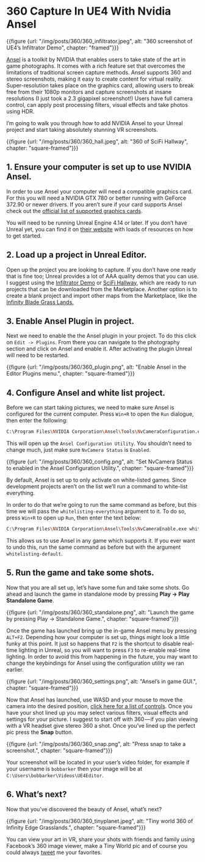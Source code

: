# 360 Capture In UE4 With Nvidia Ansel

{{figure {url: "/img/posts/360/360_infiltrator.jpeg", alt: "360 screenshot of UE4’s Infiltrator Demo", chapter: "framed"}}}

[Ansel][ansel] is a toolkit by NVIDIA that enables users to take state of the art in game photographs. It comes with a rich feature set that overcomes the limitations of traditional screen capture methods. Ansel supports 360 and stereo screenshots, making it easy to create content for virtual reality. Super-resolution takes place on the graphics card, allowing users to break free from their 1080p monitors and capture screenshots at insane resolutions (I just took a 2.3 gigapixel screenshot!) Users have full camera control, can apply post processing filters, visual effects and take photos using HDR.

I’m going to walk you through how to add NVIDIA Ansel to your Unreal project and start taking absolutely stunning VR screenshots.

{{figure {url: "/img/posts/360/360_hall.jpeg", alt: "360 of SciFi Hallway", chapter: "square-framed"}}}

## 1. Ensure your computer is set up to use NVIDIA Ansel.

In order to use Ansel your computer will need a compatible graphics card. For this you will need a NVIDIA GTX 780 or better running with GeForce 372.90 or newer drivers. If you aren’t sure if your card supports Ansel check out the [official list of supported graphics cards][gpu].

You will need to be running Unreal Engine 4.14 or later. If you don’t have Unreal yet, you can find it on [their website][ue4] with loads of resources on how to get started.

## 2. Load up a project in Unreal Editor.

Open up the project you are looking to capture. If you don’t have one ready that is fine too; Unreal provides a lot of AAA quality demos that you can use. I suggest using the [Infiltrator Demo][infiltrator] or [SciFi Hallway][hallway], which are ready to run projects that can be downloaded from the Marketplace. Another option is to create a blank project and import other maps from the Marketplace, like the [Infinity Blade Grass Lands.][grasslands]

## 3. Enable Ansel Plugin in project.

Next we need to enable the the Ansel plugin in your project. To do this click on `Edit -> Plugins`. From there you can navigate to the photography section and click on Ansel and enable it. After activating the plugin Unreal will need to be restarted.

{{figure {url: "/img/posts/360/360_plugin.png", alt: "Enable Ansel in the Editor Plugins menu.", chapter: "square-framed"}}}

## 4. Configure Ansel and white list project.

Before we can start taking pictures, we need to make sure Ansel is configured for the current computer. Press `Win+R` to open the `Run` dialogue, then enter the following:

```bash
C:\Program Files\NVIDIA Corporation\Ansel\Tools\NvCameraConfiguration.exe
```

This will open up the `Ansel Configuration Utility`. You shouldn’t need to change much, just make sure `NvCamera Status` is `Enabled`.

{{figure {url: "/img/posts/360/360_config.png", alt: "Set NvCamera Status to enabled in the Ansel Configuration Utility.", chapter: "square-framed"}}}

By default, Ansel is set up to only activate on white-listed games. Since development projects aren’t on the list we’ll run a command to white-list everything.

In order to do that we’re going to run the same command as before, but this time we will pass the `whitelisting-everything` argument to it. To do so, press `Win+R` to open up `Run`, then enter the text below:

```bash
C:\Program Files\NVIDIA Corporation\Ansel\Tools\NvCameraEnable.exe whitelisting-everything
```

This allows us to use Ansel in any game which supports it. If you ever want to undo this, run the same command as before but with the argument `whitelisting-default`.

## 5. Run the game and take some shots.

Now that you are all set up, let’s have some fun and take some shots. Go ahead and launch the game in standalone mode by pressing **Play -> Play Standalone Game**.

{{figure {url: "/img/posts/360/360_standalone.png", alt: "Launch the game by pressing Play -> Standalone Game.", chapter: "square-framed"}}}

Once the game has launched bring up the in-game Ansel menu by pressing `ALT+F2`. Depending how your computer is set up, things might look a little funky at this point. It just so happens that `F2` is the shortcut to disable real-time lighting in Unreal, so you will want to press `F3` to re-enable real-time lighting. In order to avoid this from happening in the future, you may want to change the keybindings for Ansel using the configuration utility we ran earlier.

{{figure {url: "/img/posts/360/360_settings.png", alt: "Ansel’s in game GUI.", chapter: "square-framed"}}}

Now that Ansel has launched, use WASD and your mouse to move the camera into the desired position, [click here for a list of controls][controls]. Once you have your shot lined up you may select various filters, visual effects and settings for your picture. I suggest to start off with 360 — if you plan viewing with a VR headset give stereo 360 a shot. Once you’ve lined up the perfect pic press the **Snap** button.

{{figure {url: "/img/posts/360/360_snap.png", alt: "Press snap to take a screenshot.", chapter: "square-framed"}}}

Your screenshot will be located in your user’s video folder, for example if your username is `bobbarker` then your image will be at `C:\Users\bobbarker\Videos\UE4Editor`.

## 6. What’s next?

Now that you’ve discovered the beauty of Ansel, what’s next?

{{figure {url: "/img/posts/360/360_tinyplanet.jpeg", alt: "Tiny world 360 of Infinity Edge Grasslands.", chapter: "square-framed"}}}

You can view your art in VR, share your shots with friends and family using Facebook’s 360 image viewer, make a Tiny World pic and of course you could always [tweet][tweet] me your favorites.

[tweet]:https://twitter.com/jordanmajd
[gpu]:https://www.geforce.com/hardware/technology/ansel/supported-gpus
[ue4]:https://www.unrealengine.com/en-US/what-is-unreal-engine-4
[ansel]:https://www.geforce.com/hardware/technology/ansel
[infiltrator]:https://www.unrealengine.com/marketplace/infiltrator-demo
[grasslands]:https://www.unrealengine.com/marketplace/infinity-blade-plain-lands
[hallway]:https://www.unrealengine.com/marketplace/scifi-hallway
[controls]:https://docs.unrealengine.com/latest/INT/Engine/Plugins/Ansel/Testing/index.html
